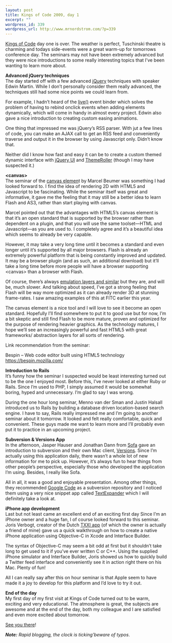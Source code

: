 ```yaml
--- 
layout: post
title: Kings of Code 2009, day 1
excerpt: ""
wordpress_id: 339
wordpress_url: http://www.mrnordstrom.com/?p=339
---
```

<p><a href="http://www.kingsofcode.nl/">Kings of Code</a> day one is over. The weather is perfect, Tuschinski theatre is charming and todays side-events were a great warm-up for tomorrows conference day. The seminars may not have been extremely advanced but they were nice introductions to some really interesting topics that I&rsquo;ve been wanting to learn more about.</p>

<p><strong>Advanced jQuery techniques</strong><br>
The day started off with a few advanced <a href="http://jquery.com/">jQuery</a> techniques with speaker Edwin Martin. While I don&rsquo;t personally consider them really advanced, the techniques still had some nice points we could learn from.</p>

<p>For example, I hadn&rsquo;t heard of the <a href="http://docs.jquery.com/Events/live">live()</a> event binder which solves the problem of having to rebind onclick events when adding elements dynamically, which will come in handy in almost every project. Edwin also gave a nice introduction to creating custom easing animations.</p>

<p>One thing that impressed me was jQuery&rsquo;s RSS parser. With jut a few lines of code, you can make an AJAX call to get an RSS feed and conveniently traverse and output it in the browser by using Javascript only. Didn&rsquo;t know that.</p>

<p>Neither did I know how fast and easy it can be to create a custom themed dynamic interface with <a href="http://jqueryui.com/">jQuery UI</a> and <a href="http://jqueryui.com/themeroller/">ThemeRoller</a> (though I may have suspected it.)</p>

<p><strong>&lt;canvas&gt;</strong><br>
The seminar of the <a href="http://www.whatwg.org/specs/web-apps/current-work/multipage/the-canvas-element.html">canvas elemen</a>t by Marcel Beumer was something I had looked forward to. I find the idea of rendering 2D with HTML5 and Javascript to be fascinating. While the seminar itself was great and informative, it gave me the feeling that it may still be a better idea to learn Flash and AS3, rather than start playing with canvas.</p>

<p>Marcel pointed out that the advantages with HTML5&rsquo;s canvas element is that it&rsquo;s an open standard that is supported by the browser rather than dependent on a plugin, and that you will use the same toolset&mdash;HTML and Javascript&mdash;as you are used to. I completely agree and it&rsquo;s a beautiful idea which seems to already be very capable.</p>

<p>However, it may take a very long time until it becomes a standard and even longer until it&rsquo;s supported by all major browsers. Flash is already an extremely powerful platform that is being constantly improved and updated. It may be a browser plugin (and as such, an additional download) but it&rsquo;ll take a long time before more people will have a browser supporting &lt;canvas&gt; than a browser with Flash.</p>

<p>Of course, there&rsquo;s always <a href="http://excanvas.sourceforge.net/">emulation layers and similar</a> but they are, and will be, much slower. And talking about speed, I&rsquo;ve got a strong feeling that Flash will be way more optimized as it can already render 3D at stunning frame-rates. I saw amazing examples of this at FITC earlier this year.</p>

<p>The canvas element is a nice tool and I will love to see it become an open standard. Hopefully I&rsquo;ll find somewhere to put it to good use but for now, I&rsquo;m a bit skeptic and still find Flash to be more mature, proven and optimized for the purpose of rendering heavier graphics. As the technology matures, I hope we&rsquo;ll see an increasingly powerful and fast HTML5 with great frameworks/ abstraction layers for all sorts of rendering.</p>

<p>Link recommendation from the seminar:</p>

<p>Bespin &ndash; Web code editor built using HTML5 technology
<a href="https://bespin.mozilla.com/">https://bespin.mozilla.com/</a></p>

<p><strong>Introduction to Rails</strong><br>
It&rsquo;s funny how the seminar I suspected would be least interesting turned out to be the one I enjoyed most. Before this, I&rsquo;ve never looked at either Ruby or Rails. Since I&rsquo;m used to PHP, I simply assumed it would be somewhat boring, hyped and unnecessary. I&rsquo;m glad to say I was wrong.</p>

<p>During the one hour long seminar, Menno van der Sman and Justin Halsall introduced us to Rails by building a database driven location-based search engine. I have to say, Rails really impressed me and I&rsquo;m going to another seminar about it tomorrow. It looked and felt really comfortable, quick and convenient. These guys made me want to learn more and I&rsquo;ll probably even put it to practice in an upcoming project.

<p><strong>Subversion &amp; Versions App</strong><br>
In the afternoon, Jasper Hauser and Jonathan Dann from <a href="http://www.madebysofa.com/">Sofa</a> gave an introduction to subversion and their own Mac client, <a href="http://versionsapp.com/">Versions</a>. Since I&rsquo;m actually using this application daily, there wasn&rsquo;t a whole lot of new information for me to pick up. However, it&rsquo;s always fun to hear things from other people&rsquo;s perspective, especially those who developed the application I&rsquo;m using. Besides, I really like Sofa.</p>

<p>All in all, it was a good and enjoyable presentation. Among other things, they recommended <a href="http://code.google.com/">Google Code</a> as a subversion repository and I noticed them using a very nice snippet app called <a href="http://www.smileonmymac.com/TextExpander/">TextExpander</a> which I will definitely take a look at.</p>

<p><strong>iPhone app development</strong><br>
Last but not least came an excellent end of an exciting first day Since I&rsquo;m an iPhone owner and a huge fan, I of course looked forward to this seminar. Joris Verbogt, creator of the Dutch <a href="http://www.txxiapp.com/">TXXI app</a> (of which the owner is actually a friend of mine) gave us a quick walkthrough on how to create a native iPhone application using Objective-C in Xcode and Interface Builder.</p>

<p>The syntax of Objective-C may seem a bit odd at first but it shouldn&rsquo;t take long to get used to it if you&rsquo;ve ever written C or C++. Using the supplied iPhone simulator and Interface Builder, Joris showed us how to quickly build a Twitter feed interface and conveniently see it in action right there on his Mac. Plenty of fun!</p>

<p>All I can really say after this on hour seminar is that Apple seem to have made it a joy to develop for this platform and I&rsquo;d love to try it out.</p>

<p><strong>End of the day</strong><br>
My first day of my first visit at Kings of Code turned out to be warm, exciting and very educational. The atmosphere is great, the subjects are awesome and at the end of the day, both my colleague and I are satisfied and even more excited about tomorrow.</p>

<p><a href="http://search.twitter.com/search?q=kingsofcode">See you there</a>!</p>

<p><em><strong>Note:</strong> Rapid blogging, the clock is ticking&rsquo;beware of typos</em>.</p>
